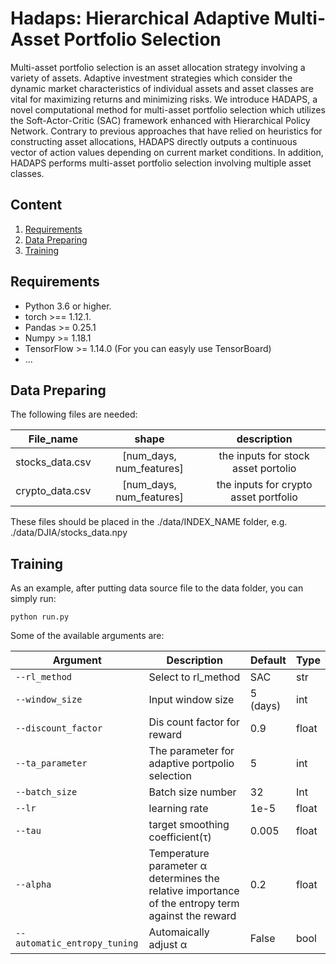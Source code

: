 # Hadaps: Hierarchical Adaptive Multi-Asset Portfolio Selection

Multi-asset portfolio selection is an asset allocation strategy involving a variety of assets. Adaptive investment strategies which consider the dynamic market characteristics of individual assets and asset classes are vital for maximizing returns and minimizing risks. We introduce HADAPS, a novel computational method for multi-asset portfolio selection which utilizes the Soft-Actor-Critic (SAC) framework enhanced with Hierarchical Policy Network. Contrary to previous approaches that have relied on heuristics for constructing asset allocations,  HADAPS directly outputs a continuous vector of action values depending on current market conditions. In addition, HADAPS performs multi-asset portfolio selection involving multiple asset classes. 


## Content

1. [Requirements](#Requirements)
2. [Data Preparing]()
3. [Training](Training)




## Requirements

- Python 3.6 or higher.
- torch >== 1.12.1.
- Pandas >= 0.25.1
- Numpy >= 1.18.1
- TensorFlow >= 1.14.0 (For you can easyly use TensorBoard)
- ...

## Data Preparing


The following files are needed:

|                    File_name                     |                  shape                   |                  description                   |
| :----------------------------------------------: | :--------------------------------------: | :--------------------------------------------: |
|                 stocks_data.csv                  |        [num_days, num_features]   |       the inputs for stock asset portolio        |
|                 crypto_data.csv                  |       [num_days, num_features]       |     the inputs for crypto asset portfolio      |



These files should be placed in the ./data/INDEX_NAME folder, e.g. ./data/DJIA/stocks_data.npy

## Training

As an example, after putting data source file to the data folder, you can simply run:

`python run.py `

Some of the available arguments are:

| Argument          | Description                                                | Default                     | Type  |
| ----------------- | ---------------------------------------------------------- | --------------------------- | ----- |
| `--rl_method`        | Select to rl_method                                 | SAC                | str   |
| `--window_size`    | Input window size                                          | 5 (days)                | int   |
| `--discount_factor`        | Dis count factor for reward                                               | 0.9                      | float   |
| `--ta_parameter`             | The parameter for adaptive portpolio selection | 5                | int   |
| `--batch_size`    | Batch size number                                          | 32                          | Int   |
| `--lr`            | learning rate                                              | 1e-5                        | float |
| `--tau`         | target smoothing coefficient(τ)         | 0.005                        | float |
| `--alpha`    | Temperature parameter α determines the relative importance of the entropy  term against the reward     | 0.2       | float  |
| `--automatic_entropy_tuning`        | Automaically adjust α                       | False                       | bool  |




